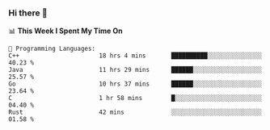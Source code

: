 ### Hi there 👋

<!--
**CrazyCollin/crazycollin** is a ✨ _special_ ✨ repository because its `README.md` (this file) appears on your GitHub profile.

Here are some ideas to get you started:

- 🔭 I’m currently working on ...
- 🌱 I’m currently learning ...
- 👯 I’m looking to collaborate on ...
- 🤔 I’m looking for help with ...
- 💬 Ask me about ...
- 📫 How to reach me: ...
- 😄 Pronouns: ...
- ⚡ Fun fact: ...
-->

<!--START_SECTION:waka-->
📊 **This Week I Spent My Time On** 

```text
💬 Programming Languages: 
C++                      18 hrs 4 mins       ██████████░░░░░░░░░░░░░░░   40.23 % 
Java                     11 hrs 29 mins      ██████░░░░░░░░░░░░░░░░░░░   25.57 % 
Go                       10 hrs 37 mins      ██████░░░░░░░░░░░░░░░░░░░   23.64 % 
C                        1 hr 58 mins        █░░░░░░░░░░░░░░░░░░░░░░░░   04.40 % 
Rust                     42 mins             ░░░░░░░░░░░░░░░░░░░░░░░░░   01.58 % 
```


<!--END_SECTION:waka-->

